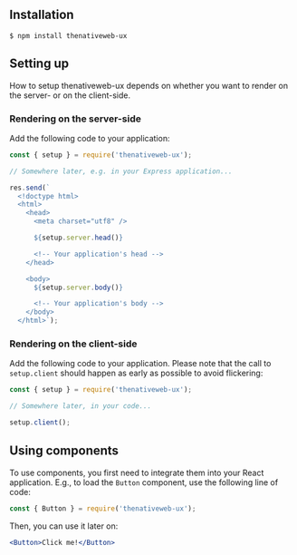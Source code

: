 ## Installation

```shell
$ npm install thenativeweb-ux
```

## Setting up

How to setup thenativeweb-ux depends on whether you want to render on the server- or on the client-side.

### Rendering on the server-side

Add the following code to your application:

```javascript static
const { setup } = require('thenativeweb-ux');

// Somewhere later, e.g. in your Express application...

res.send(`
  <!doctype html>
  <html>
    <head>
      <meta charset="utf8" />

      ${setup.server.head()}

      <!-- Your application's head -->
    </head>

    <body>
      ${setup.server.body()}

      <!-- Your application's body -->
    </body>
  </html>`);
```

### Rendering on the client-side

Add the following code to your application. Please note that the call to `setup.client` should happen as early as possible to avoid flickering:

```javascript static
const { setup } = require('thenativeweb-ux');

// Somewhere later, in your code...

setup.client();
```

## Using components

To use components, you first need to integrate them into your React application. E.g., to load the `Button` component, use the following line of code:

```javascript static
const { Button } = require('thenativeweb-ux');
```

Then, you can use it later on:

```jsx static
<Button>Click me!</Button>
```
